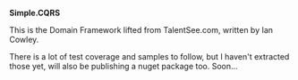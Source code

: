 **Simple.CQRS**

This is the Domain Framework lifted from TalentSee.com, written by Ian Cowley.

There is a lot of test coverage and samples to follow, but I haven't extracted those yet, will also be publishing a nuget package too.  Soon...

